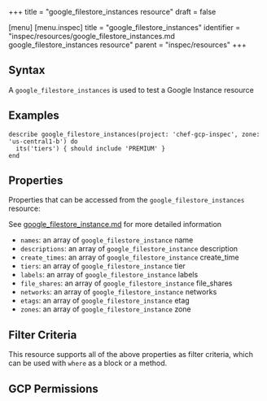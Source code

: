 +++
title = "google_filestore_instances resource"
draft = false

[menu]
  [menu.inspec]
    title = "google_filestore_instances"
    identifier = "inspec/resources/google_filestore_instances.md google_filestore_instances resource"
    parent = "inspec/resources"
+++


## Syntax
A `google_filestore_instances` is used to test a Google Instance resource

## Examples
```
describe google_filestore_instances(project: 'chef-gcp-inspec', zone: 'us-central1-b') do
  its('tiers') { should include 'PREMIUM' }
end
```

## Properties
Properties that can be accessed from the `google_filestore_instances` resource:

See [google_filestore_instance.md](google_filestore_instance.md) for more detailed information
  * `names`: an array of `google_filestore_instance` name
  * `descriptions`: an array of `google_filestore_instance` description
  * `create_times`: an array of `google_filestore_instance` create_time
  * `tiers`: an array of `google_filestore_instance` tier
  * `labels`: an array of `google_filestore_instance` labels
  * `file_shares`: an array of `google_filestore_instance` file_shares
  * `networks`: an array of `google_filestore_instance` networks
  * `etags`: an array of `google_filestore_instance` etag
  * `zones`: an array of `google_filestore_instance` zone

## Filter Criteria
This resource supports all of the above properties as filter criteria, which can be used
with `where` as a block or a method.

## GCP Permissions
